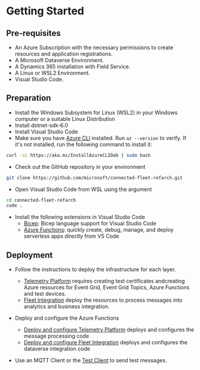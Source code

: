 # Getting Started

## Pre-requisites

- An Azure Subscription with the necessary permissions to create resources and application registrations.
- A Microsoft Dataverse Environment.
- A Dynamics 365 installation with Field Service.
- A Linux or WSL2 Environment.
- Visual Studio Code.

## Preparation

- Install the Windows Subsystem for Linux (WSL2) in your Windows computer or a suitable Linux Distribution
- Install dotnet-sdk-6.0
- Install Visual Studio Code
- Make sure you have [Azure CLI](https://learn.microsoft.com/en-us/cli/azure/install-azure-cli-linux?pivots=apt) installed. Run `az --version` to verify. If it's not installed, run the following command to install it:

```bash
curl -sL https://aka.ms/InstallAzureCLIDeb | sudo bash
```

- Check out the GitHub repository in your environment

``` bash
git clone https://github.com/microsoft/connected-fleet-refarch.git
```

- Open Visual Studio Code from WSL using the argument

``` bash
cd connected-fleet-refarch
code .
```

- Install the following extensions in Visual Studio Code
  - [Bicep](https://marketplace.visualstudio.com/items?itemName=ms-azuretools.vscode-bicep): Bicep language support for Visual Studio Code
  - [Azure Functions](https://marketplace.visualstudio.com/items?itemName=ms-azuretools.vscode-azurefunctions): quickly create, debug, manage, and deploy serverless apps directly from VS Code

## Deployment

- Follow the instructions to deploy the infrastructure for each layer.
  - [Telemetry Platform](../infra/deployment/TelemetryPlatform/README.md) requires creating test certificates andcreating Azure resources for Event Grid, Event Grid Topics, Azure Functions and test devices.
  - [Fleet Integration](../infra/deployment/FleetIntegration/README.md) deploy the resources to process messages into analytics and business integration.

- Deploy and configure the Azure Functions
  - [Deploy and configure Telemetry Platform](../src/TelemetryPlatform/Functions/README.md) deploys and configures the message processing code
  - [Deploy and configure Fleet Integration](../src/FleetIntegration/Functions/README.md) deploys and configures the dataverse integration code

- Use an MQTT Client or the [Test Client](../src/TestClient/README.md) to send test messages.
